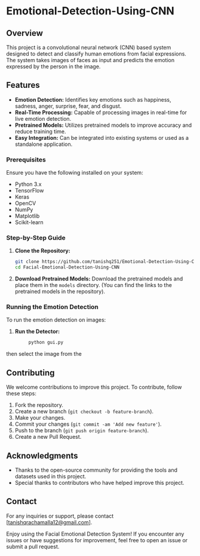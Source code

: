 # Emotional-Detection-Using-CNN

## Overview

This project is a convolutional neural network (CNN) based system designed to detect and classify human emotions from facial expressions. The system takes images of faces as input and predicts the emotion expressed by the person in the image.

## Features

- **Emotion Detection:** Identifies key emotions such as happiness, sadness, anger, surprise, fear, and disgust.
- **Real-Time Processing:** Capable of processing images in real-time for live emotion detection.
- **Pretrained Models:** Utilizes pretrained models to improve accuracy and reduce training time.
- **Easy Integration:** Can be integrated into existing systems or used as a standalone application.


### Prerequisites

Ensure you have the following installed on your system:

- Python 3.x
- TensorFlow
- Keras
- OpenCV
- NumPy
- Matplotlib
- Scikit-learn

### Step-by-Step Guide

1. **Clone the Repository:**
   ```bash
   git clone https://github.com/tanishq251/Emotional-Detection-Using-CNN.git
   cd Facial-Emotional-Detection-Using-CNN
   ```

3. **Download Pretrained Models:**
   Download the pretrained models and place them in the `models` directory. (You can find the links to the pretrained models in the repository).


### Running the Emotion Detection

To run the emotion detection on images:

1. **Run the Detector:**
   ```bash
        python gui.py 
   ```
then select the image from the 


## Contributing

We welcome contributions to improve this project. To contribute, follow these steps:

1. Fork the repository.
2. Create a new branch (`git checkout -b feature-branch`).
3. Make your changes.
4. Commit your changes (`git commit -am 'Add new feature'`).
5. Push to the branch (`git push origin feature-branch`).
6. Create a new Pull Request.

## Acknowledgments

- Thanks to the open-source community for providing the tools and datasets used in this project.
- Special thanks to contributors who have helped improve this project.

## Contact

For any inquiries or support, please contact [tanishqrachamalla12@gmail.com].


Enjoy using the Facial Emotional Detection System! If you encounter any issues or have suggestions for improvement, feel free to open an issue or submit a pull request.

